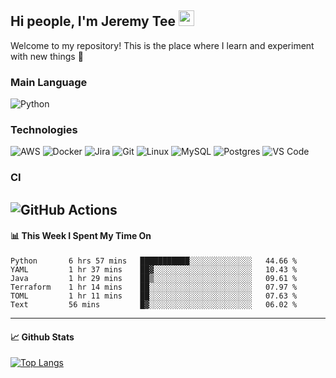## Hi people, I'm Jeremy Tee <img src="https://media.giphy.com/media/hvRJCLFzcasrR4ia7z/giphy.gif" width="25px">

Welcome to my repository! This is the place where I learn and experiment with new things :rofl:

### Main Language
![Python](https://img.shields.io/badge/-Python-fff?&logo=python)

### Technologies

![AWS](https://img.shields.io/badge/-AWS-fff?&logo=Amazon-AWS&logoColor=232F3E)
![Docker](https://img.shields.io/badge/-Docker-fff?&logo=Docker)
![Jira](https://img.shields.io/badge/-Jira-fff?&logo=jira-software&logoColor=0052CC)
![Git](http://img.shields.io/badge/-Git-eee?style=flat-square&logo=git&logoColor=F05032)
![Linux](https://img.shields.io/badge/-Linux-fff?&logo=linux&logoColor=000)
![MySQL](https://img.shields.io/badge/mysql-fff.svg?logo=mysql&logoColor=000")
![Postgres](https://img.shields.io/badge/postgres-fff.svg?logo=postgresql&logoColor=white")
![VS Code](http://img.shields.io/badge/-VS%20Code-eee?style=flat-square&logo=visual-studio-code&logoColor=007ACC)

### CI
![GitHub Actions](https://img.shields.io/badge/githubactions-fff.svg?logo=githubactions&logoColor=white")
---

#### 📊 **This Week I Spent My Time On**
<!--START_SECTION:waka-->

```text
Python       6 hrs 57 mins   ███████████░░░░░░░░░░░░░░   44.66 %
YAML         1 hr 37 mins    ██▓░░░░░░░░░░░░░░░░░░░░░░   10.43 %
Java         1 hr 29 mins    ██▒░░░░░░░░░░░░░░░░░░░░░░   09.61 %
Terraform    1 hr 14 mins    ██░░░░░░░░░░░░░░░░░░░░░░░   07.97 %
TOML         1 hr 11 mins    ██░░░░░░░░░░░░░░░░░░░░░░░   07.63 %
Text         56 mins         █▓░░░░░░░░░░░░░░░░░░░░░░░   06.02 %
```

<!--END_SECTION:waka-->


---

#### 📈 **Github Stats**
[![Top Langs](https://github-readme-stats.vercel.app/api?username=jeremytee97&show_icons=true&count_private=true&hide_title=true&include_all_commits=true)](https://github.com/jeremytee97)
